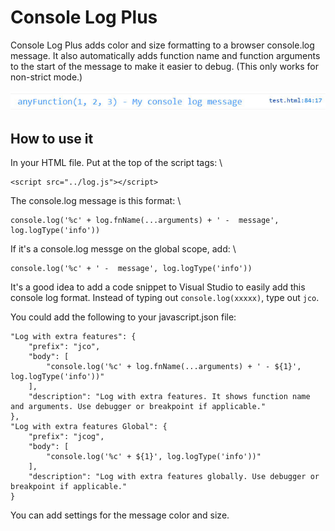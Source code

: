 # Console Log Plus
Console Log Plus adds color and size formatting to a browser console.log message. It also automatically adds function name and function arguments to the start of the message to make it easier to debug. (This only works for non-strict mode.)



![Console Log Plus message example](https://github.com/chrisjwaddell/console-log-plus/blob/main/msg.jpg)


## How to use it
In your HTML file. Put at the top of the script tags: \
```
<script src="../log.js"></script>
```

The console.log message is this format: \
```
console.log('%c' + log.fnName(...arguments) + ' -  message', log.logType('info'))
```

If it's a console.log messge on the global scope, add: \
```
console.log('%c' + ' -  message', log.logType('info'))
```

It's a good idea to add a code snippet to Visual Studio to easily add this console log format. Instead of typing out ``console.log(xxxxx)``, type out ``jco``.

You could add the following to your javascript.json file:

```
"Log with extra features": {
    "prefix": "jco",
	"body": [
        "console.log('%c' + log.fnName(...arguments) + ' - ${1}', log.logType('info'))"
	],
	"description": "Log with extra features. It shows function name and arguments. Use debugger or breakpoint if applicable."
},
"Log with extra features Global": {
	"prefix": "jcog",
	"body": [
        "console.log('%c' + ${1}', log.logType('info'))"
	],
	"description": "Log with extra features globally. Use debugger or breakpoint if applicable."
}
```


You can add settings for the message color and size.


